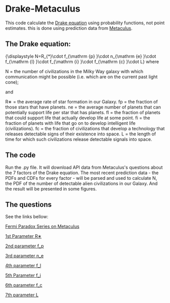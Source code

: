 # Drake-Metaculus
This code calculate the [Drake equation](https://en.wikipedia.org/wiki/Drake_equation) using probability functions, not point estimates. this is done using prediction data from [Metaculus](https://www.metaculus.com/home/).

## The Drake equation:

{\displaystyle N=R_{*}\cdot f_{\mathrm {p} }\cdot n_{\mathrm {e} }\cdot f_{\mathrm {l} }\cdot f_{\mathrm {i} }\cdot f_{\mathrm {c} }\cdot L}
where

N = the number of civilizations in the Milky Way galaxy with which communication might be possible (i.e. which are on the current past light cone);

and

R∗ = the average rate of star formation in our Galaxy.
fp = the fraction of those stars that have planets.
ne = the average number of planets that can potentially support life per star that has planets.
fl = the fraction of planets that could support life that actually develop life at some point.
fi = the fraction of planets with life that go on to develop intelligent life (civilizations).
fc = the fraction of civilizations that develop a technology that releases detectable signs of their existence into space.
L = the length of time for which such civilizations release detectable signals into space.

## The code

Run the .py file. It will download API data from Metaculus's questions about the 7 factors of the Drake equation. The most recent prediction data - the PDFs and CDFs for every factor - will be parsed and used to calculate N, the PDF of the number of detectable alien civilizations in our Galaxy. And the result will be presented in some figures.

## The questions

See the links bellow:

[Fermi Paradox Series on Metaculus](https://www.metaculus.com/project/2994/)

[1st Parameter R∗](https://www.metaculus.com/questions/1337/drakes-equation-1st-parameter-r/)

[2nd parameter f_p](https://www.metaculus.com/questions/1338/drakes-equation-2nd-parameter-f_p/)

[3rd parameter n_e](https://www.metaculus.com/questions/1339/drakes-equation-3rd-parameter-n_e/)

[4th parameter f_l](https://www.metaculus.com/questions/1340/drakes-equation-4th-parameter-f_l/)

[5th Parameter f_i](https://www.metaculus.com/questions/1341/drakes-equation-fifth-parameter-f_i/)

[6th parameter f_c](https://www.metaculus.com/questions/1342/drakes-equation-6th-parameter-f_c/)

[7th parameter L](https://www.metaculus.com/questions/1343/drakes-equation-7th-parameter-l/)